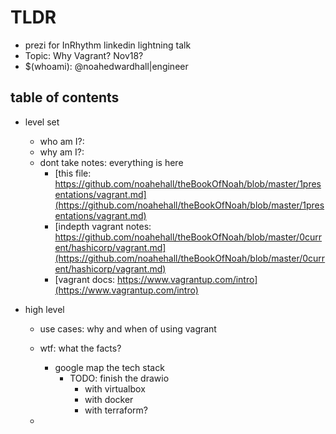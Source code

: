 # TLDR

- prezi for InRhythm linkedin lightning talk
- Topic: Why Vagrant? Nov18?
- $(whoami): @noahedwardhall|engineer

## table of contents

- level set
  - who am I?:
  - why am I?:
  - dont take notes: everything is here
    - [this file: https://github.com/noahehall/theBookOfNoah/blob/master/1presentations/vagrant.md](https://github.com/noahehall/theBookOfNoah/blob/master/1presentations/vagrant.md)
    - [indepth vagrant notes: https://github.com/noahehall/theBookOfNoah/blob/master/0current/hashicorp/vagrant.md](https://github.com/noahehall/theBookOfNoah/blob/master/0current/hashicorp/vagrant.md)
    - [vagrant docs: https://www.vagrantup.com/intro](https://www.vagrantup.com/intro)

- high level
  - use cases: why and when of using vagrant

  - wtf: what the facts?
    - google map the tech stack
      - TODO: finish the drawio
        - with virtualbox
        - with docker
        - with terraform?

  -
